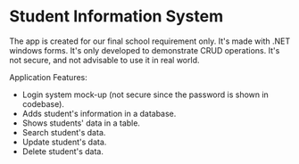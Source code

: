 # Student Information System
The app is created for our final school requirement only. It's made with .NET windows forms. It's only developed to demonstrate CRUD operations. It's not secure, and not advisable to use it in real world. 

Application Features:
- Login system mock-up (not secure since the password is shown in codebase).
- Adds student's information in a database.
- Shows students' data in a table.
- Search student's data.
- Update student's data.
- Delete student's data.